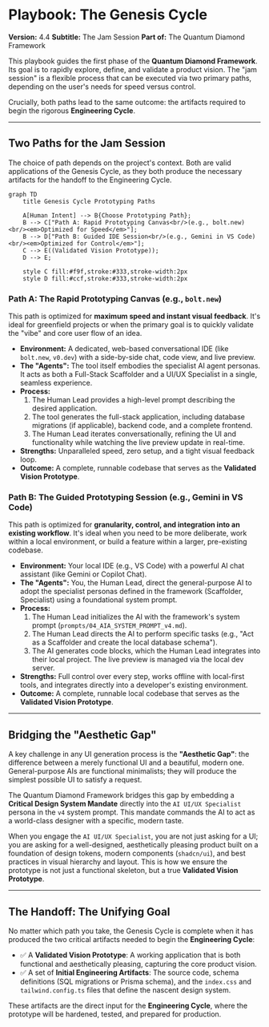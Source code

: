 # Playbook: The Genesis Cycle
**Version:** 4.4
**Subtitle:** The Jam Session
**Part of:** The Quantum Diamond Framework

This playbook guides the first phase of the **Quantum Diamond Framework**. Its goal is to rapidly explore, define, and validate a product vision. The "jam session" is a flexible process that can be executed via two primary paths, depending on the user's needs for speed versus control.

Crucially, both paths lead to the same outcome: the artifacts required to begin the rigorous **Engineering Cycle**.

---
## Two Paths for the Jam Session

The choice of path depends on the project's context. Both are valid applications of the Genesis Cycle, as they both produce the necessary artifacts for the handoff to the Engineering Cycle.

```mermaid
graph TD
    title Genesis Cycle Prototyping Paths

    A[Human Intent] --> B{Choose Prototyping Path};
    B --> C["Path A: Rapid Prototyping Canvas<br/>(e.g., bolt.new)<br/><em>Optimized for Speed</em>"];
    B --> D["Path B: Guided IDE Session<br/>(e.g., Gemini in VS Code)<br/><em>Optimized for Control</em>"];
    C --> E((Validated Vision Prototype));
    D --> E;

    style C fill:#f9f,stroke:#333,stroke-width:2px
    style D fill:#ccf,stroke:#333,stroke-width:2px
```

### Path A: The Rapid Prototyping Canvas (e.g., `bolt.new`)

This path is optimized for **maximum speed and instant visual feedback**. It's ideal for greenfield projects or when the primary goal is to quickly validate the "vibe" and core user flow of an idea.

*   **Environment:** A dedicated, web-based conversational IDE (like `bolt.new`, `v0.dev`) with a side-by-side chat, code view, and live preview.
*   **The "Agents":** The tool itself embodies the specialist AI agent personas. It acts as both a Full-Stack Scaffolder and a UI/UX Specialist in a single, seamless experience.
*   **Process:**
    1.  The Human Lead provides a high-level prompt describing the desired application.
    2.  The tool generates the full-stack application, including database migrations (if applicable), backend code, and a complete frontend.
    3.  The Human Lead iterates conversationally, refining the UI and functionality while watching the live preview update in real-time.
*   **Strengths:** Unparalleled speed, zero setup, and a tight visual feedback loop.
*   **Outcome:** A complete, runnable codebase that serves as the **Validated Vision Prototype**.

### Path B: The Guided Prototyping Session (e.g., Gemini in VS Code)

This path is optimized for **granularity, control, and integration into an existing workflow**. It's ideal when you need to be more deliberate, work within a local environment, or build a feature within a larger, pre-existing codebase.

*   **Environment:** Your local IDE (e.g., VS Code) with a powerful AI chat assistant (like Gemini or Copilot Chat).
*   **The "Agents":** You, the Human Lead, direct the general-purpose AI to adopt the specialist personas defined in the framework (Scaffolder, Specialist) using a foundational system prompt.
*   **Process:**
    1.  The Human Lead initializes the AI with the framework's system prompt (`prompts/04_AIA_SYSTEM_PROMPT_v4.md`).
    2.  The Human Lead directs the AI to perform specific tasks (e.g., "Act as a Scaffolder and create the local database schema").
    3.  The AI generates code blocks, which the Human Lead integrates into their local project. The live preview is managed via the local dev server.
*   **Strengths:** Full control over every step, works offline with local-first tools, and integrates directly into a developer's existing environment.
*   **Outcome:** A complete, runnable local codebase that serves as the **Validated Vision Prototype**.

---
## Bridging the "Aesthetic Gap"

A key challenge in any UI generation process is the **"Aesthetic Gap"**: the difference between a merely functional UI and a beautiful, modern one. General-purpose AIs are functional minimalists; they will produce the simplest possible UI to satisfy a request.

The Quantum Diamond Framework bridges this gap by embedding a **Critical Design System Mandate** directly into the `AI UI/UX Specialist` persona in the `v4` system prompt. This mandate commands the AI to act as a world-class designer with a specific, modern taste.

When you engage the `AI UI/UX Specialist`, you are not just asking for a UI; you are asking for a well-designed, aesthetically pleasing product built on a foundation of design tokens, modern components (`shadcn/ui`), and best practices in visual hierarchy and layout. This is how we ensure the prototype is not just a functional skeleton, but a true **Validated Vision Prototype**.

---
## The Handoff: The Unifying Goal

No matter which path you take, the Genesis Cycle is complete when it has produced the two critical artifacts needed to begin the **Engineering Cycle**:

*   ✅ A **Validated Vision Prototype**: A working application that is both functional and aesthetically pleasing, capturing the core product vision.
*   ✅ A set of **Initial Engineering Artifacts**: The source code, schema definitions (SQL migrations or Prisma schema), and the `index.css` and `tailwind.config.ts` files that define the nascent design system.

These artifacts are the direct input for the **Engineering Cycle**, where the prototype will be hardened, tested, and prepared for production.
